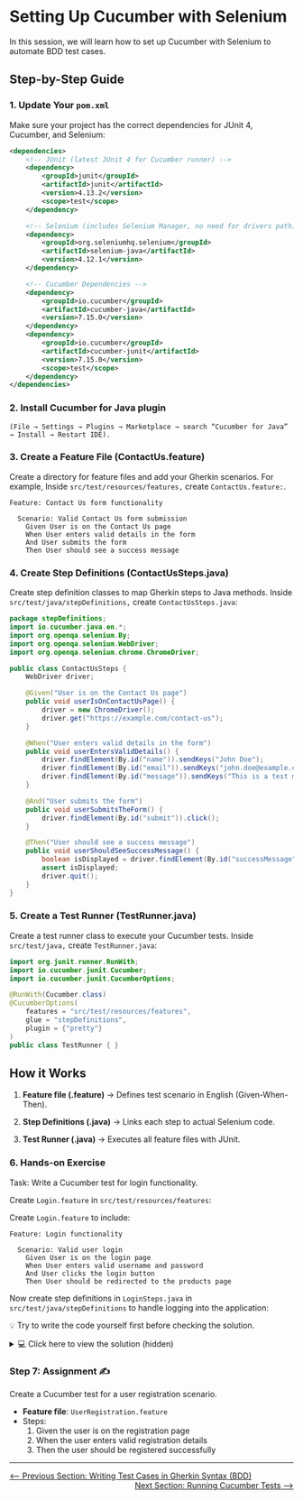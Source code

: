 # Setting Up Cucumber with Selenium

In this session, we will learn how to set up Cucumber with Selenium to automate BDD test cases.

## Step-by-Step Guide

### 1. Update Your `pom.xml`

Make sure your project has the correct dependencies for JUnit 4, Cucumber, and Selenium:

```xml
<dependencies>
    <!-- JUnit (latest JUnit 4 for Cucumber runner) -->
    <dependency>
        <groupId>junit</groupId>
        <artifactId>junit</artifactId>
        <version>4.13.2</version>
        <scope>test</scope>
    </dependency>

    <!-- Selenium (includes Selenium Manager, no need for drivers path) -->
    <dependency>
        <groupId>org.seleniumhq.selenium</groupId>
        <artifactId>selenium-java</artifactId>
        <version>4.12.1</version>
    </dependency>

    <!-- Cucumber Dependencies -->
    <dependency>
        <groupId>io.cucumber</groupId>
        <artifactId>cucumber-java</artifactId>
        <version>7.15.0</version>
    </dependency>
    <dependency>
        <groupId>io.cucumber</groupId>
        <artifactId>cucumber-junit</artifactId>
        <version>7.15.0</version>
        <scope>test</scope>
    </dependency>
</dependencies>

```

### 2. Install Cucumber for Java plugin 
    (File → Settings → Plugins → Marketplace → search “Cucumber for Java” → Install → Restart IDE).

### 3. Create a Feature File (ContactUs.feature)

Create a directory for feature files and add your Gherkin scenarios. For example, Inside `src/test/resources/features,` create `ContactUs.feature:`.

```gherkin
Feature: Contact Us form functionality

  Scenario: Valid Contact Us form submission
    Given User is on the Contact Us page
    When User enters valid details in the form
    And User submits the form
    Then User should see a success message
```

### 4. Create Step Definitions (ContactUsSteps.java)

Create step definition classes to map Gherkin steps to Java methods. Inside `src/test/java/stepDefinitions,` create `ContactUsSteps.java`:

```java
package stepDefinitions;
import io.cucumber.java.en.*;
import org.openqa.selenium.By;
import org.openqa.selenium.WebDriver;
import org.openqa.selenium.chrome.ChromeDriver;

public class ContactUsSteps {
    WebDriver driver;

    @Given("User is on the Contact Us page")
    public void userIsOnContactUsPage() {
        driver = new ChromeDriver();
        driver.get("https://example.com/contact-us");
    }

    @When("User enters valid details in the form")
    public void userEntersValidDetails() {
        driver.findElement(By.id("name")).sendKeys("John Doe");
        driver.findElement(By.id("email")).sendKeys("john.doe@example.com");
        driver.findElement(By.id("message")).sendKeys("This is a test message.");
    }

    @And("User submits the form")
    public void userSubmitsTheForm() {
        driver.findElement(By.id("submit")).click();
    }

    @Then("User should see a success message")
    public void userShouldSeeSuccessMessage() {
        boolean isDisplayed = driver.findElement(By.id("successMessage")).isDisplayed();
        assert isDisplayed;
        driver.quit();
    }
}

```

### 5. Create a Test Runner (TestRunner.java)

Create a test runner class to execute your Cucumber tests. Inside `src/test/java,` create `TestRunner.java`:

```java
import org.junit.runner.RunWith;
import io.cucumber.junit.Cucumber;
import io.cucumber.junit.CucumberOptions;

@RunWith(Cucumber.class)
@CucumberOptions(
    features = "src/test/resources/features",
    glue = "stepDefinitions",
    plugin = {"pretty"}
)
public class TestRunner { }

```

## How it Works

1. **Feature file (.feature)** → Defines test scenario in English (Given-When-Then).

2. **Step Definitions (.java)** → Links each step to actual Selenium code.

3. **Test Runner (.java)** → Executes all feature files with JUnit.


### 6. Hands-on Exercise

Task: Write a Cucumber test for login functionality.

Create `Login.feature` in `src/test/resources/features`:

Create `Login.feature` to include:

```gherkin
Feature: Login functionality

  Scenario: Valid user login
    Given User is on the login page
    When User enters valid username and password
    And User clicks the login button
    Then User should be redirected to the products page
```

Now create step definitions in `LoginSteps.java` in `src/test/java/stepDefinitions` to handle logging into the application:

💡 Try to write the code yourself first before checking the solution.
<details> 

<summary>💻 Click here to view the solution (hidden)</summary>
    
```java
    package stepDefinitions;

import io.cucumber.java.en.*;
import org.openqa.selenium.By;
import org.openqa.selenium.WebDriver;
import org.openqa.selenium.chrome.ChromeDriver;

public class LoginSteps {
    WebDriver driver;

    @Given("User is on the login page")
    public void userIsOnLoginPage() {
        driver = new ChromeDriver();
        driver.get("https://www.saucedemo.com/");
    }

    @When("User enters valid username and password")
    public void userEntersValidCredentials() {
        driver.findElement(By.id("user-name")).sendKeys("standard_user");
        driver.findElement(By.id("password")).sendKeys("secret_sauce");
    }

    @And("User clicks the login button")
    public void userClicksLoginButton() {
        driver.findElement(By.id("login-button")).click();
    }

    @Then("User should be redirected to the products page")
    public void userShouldBeRedirectedToProductsPage() {
        boolean isProductsDisplayed = driver.findElement(By.className("title")).isDisplayed();
        assert isProductsDisplayed;
        driver.quit();
    }
}
```
</details>

### Step 7: Assignment ✍️

Create a Cucumber test for a user registration scenario.

- **Feature file**: `UserRegistration.feature`
- Steps:
    1. Given the user is on the registration page
    2. When the user enters valid registration details
    3. Then the user should be registered successfully

---

<div style="width: 100%">
<a href='writing-test-cases-in-gherkin-syntax.md'><-- Previous Section: Writing Test Cases in Gherkin Syntax (BDD)</a>
<div align="right"><a href='running-cucumber-tests.md'> Next Section: Running Cucumber Tests --></a></div>
</div>
